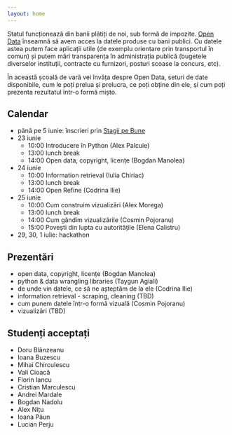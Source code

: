 ```yaml
---
layout: home
---
```


Statul funcționează din banii plătiți de noi, sub formă de impozite.
[Open Data](https://en.wikipedia.org/wiki/Open_data) înseamnă să avem
acces la datele produse cu bani publici. Cu datele astea putem face
aplicații utile (de exemplu orientare prin transportul în comun) și
putem mări transparența în administrația publică (bugetele diverselor
instituții, contracte cu furnizori, posturi scoase la concurs, etc).

În această școală de vară vei învăța despre Open Data, seturi de date
disponibile, cum le poți prelua și prelucra, ce poți obține din ele, și
cum poți prezenta rezultatul într-o formă mișto.


## Calendar
* până pe 5 iunie: înscrieri prin [Stagii pe Bune](http://www.stagiipebune.ro/stagii.html&id=2216&category=103)
* 23 iunie
  * 10:00 Introducere în Python (Alex Palcuie)
  * 13:00 lunch break
  * 14:00 Open data, copyright, licențe (Bogdan Manolea)
* 24 iunie
  * 10:00 Information retrieval (Iulia Chiriac)
  * 13:00 lunch break
  * 14:00 Open Refine (Codrina Ilie)
* 25 iunie
  * 10:00 Cum construim vizualizări (Alex Morega)
  * 13:00 lunch break
  * 14:00 Cum gândim vizualizările (Cosmin Pojoranu)
  * 15:00 Povești din lupta cu autoritățile (Elena Calistru)
* 29, 30, 1 iulie: hackathon


## Prezentări
* open data, copyright, licențe (Bogdan Manolea)
* python & data wrangling libraries (Taygun Agiali)
* de unde vin datele, ce să ne așteptăm de la ele (Codrina Ilie)
* information retrieval - scraping, cleaning (TBD)
* cum punem datele într-o formă vizuală (Cosmin Pojoranu)
* vizualizări (TBD)


## Studenți acceptați
* Doru Blânzeanu
* Ioana Buzescu
* Mihai Chirculescu
* Vali Cioacă
* Florin Iancu
* Cristian Marculescu
* Andrei Mardale
* Bogdan Nadolu
* Alex Nițu
* Ioana Păun
* Lucian Perju
